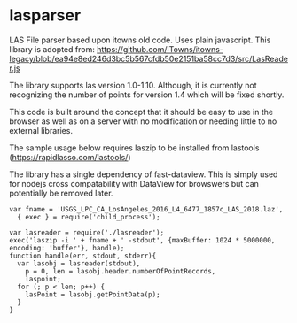 # lasparser
LAS File parser based upon itowns old code.  Uses plain javascript.
This library is adopted from:  https://github.com/iTowns/itowns-legacy/blob/ea94e8ed246d3bc5b567cfdb50e2151ba58cc7d3/src/LasReader.js

The library supports las version 1.0-1.10.  Although, it is currently not recognizing the number of points for version 1.4 which will be fixed shortly.

This code is built around the concept that it should be easy to use in the browser as well as on a server with no modification or needing little to no external libraries.

The sample usage below requires laszip to be installed from lastools (https://rapidlasso.com/lastools/)

The library has a single dependency of fast-dataview.  This is simply used for nodejs cross compatability with DataView for browswers but can potentially be removed later.

```
var fname = 'USGS_LPC_CA_LosAngeles_2016_L4_6477_1857c_LAS_2018.laz',
  { exec } = require('child_process');

var lasreader = require('./lasreader');
exec('laszip -i ' + fname + ' -stdout', {maxBuffer: 1024 * 5000000, encoding: 'buffer'}, handle);
function handle(err, stdout, stderr){
  var lasobj = lasreader(stdout),
    p = 0, len = lasobj.header.numberOfPointRecords,
    laspoint;
  for (; p < len; p++) {
    lasPoint = lasobj.getPointData(p);
  }
}
```

